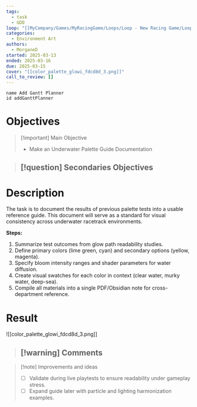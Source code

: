 ```yaml
---
tags:
  - task
  - GDD
loop: "[[MyCompany/Games/MyRacingGame/Loops/Loop - New Racing Game/Loop - New Racing Game.md]]"
categories:
  - Environment Art
authors:
  - MorganeD
started: 2025-03-13
ended: 2025-03-16
due: 2025-03-15
cover: "[[color_palette_glowi_fdcd8d_3.png]]"
call_to_review: []
---
```

 
```button
name Add Gantt Planner
id addGanttPlanner
```
# Objectives

> [!important] Main Objective
> - Make an Underwater Palette Guide Documentation

> [!question] Secondaries Objectives
> - 

# Description
The task is to document the results of previous palette tests into a usable reference guide. This document will serve as a standard for visual consistency across underwater racetrack environments.

**Steps:**

1. Summarize test outcomes from glow path readability studies.
2. Define primary colors (lime green, cyan) and secondary options (yellow, magenta).
3. Specify bloom intensity ranges and shader parameters for water diffusion.
4. Create visual swatches for each color in context (clear water, murky water, deep-sea).
5. Compile all materials into a single PDF/Obsidian note for cross-department reference.

# Result

![[color_palette_glowi_fdcd8d_3.png]]
> [!warning] Comments
> - 

>[!note] Improvements and ideas
> - [ ] Validate during live playtests to ensure readability under gameplay stress.
> - [ ] Expand guide later with particle and lighting harmonization examples.
> 

